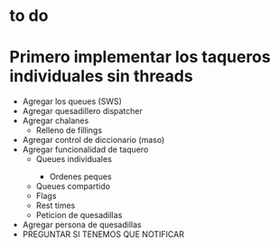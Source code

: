 # to do
<h1>Primero implementar los taqueros individuales sin threads</h1>
<ul>
    <li>Agregar los queues (SWS)</li>
    <li>Agregar quesadillero dispatcher</li>
    <li>Agregar chalanes
        <ul>
            <li>Relleno de fillings</li> 
	</ul>
    </li>
    <li>Agregar control de diccionario (maso)</li>
    <li>Agregar funcionalidad de taquero
    <ul>
            <li>Queues individuales</li>
            <ul>
            <li>Ordenes peques</li> 
            </ul>
	        <li>Queues compartido</li> 
            <li>Flags</li>
	        <li>Rest times</li> 
	    <li>Peticion de quesadillas</li>
	</ul>
    </li>
    <li>Agregar persona de quesadillas</li>
    <li> PREGUNTAR SI TENEMOS QUE NOTIFICAR</li>
</ul>
